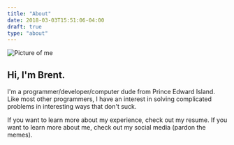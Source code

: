```yaml
---
title: "About"
date: 2018-03-03T15:51:06-04:00
draft: true
type: "about"
---
```

![Picture of me](http://via.placeholder.com/350x300)
## Hi, I'm Brent.

I'm a programmer/developer/computer dude from Prince Edward Island. Like most other programmers, I have an interest
in solving complicated problems in interesting ways that don't suck.

If you want to learn more about my experience, check out my resume. If you want to learn more about me, check out my social media (pardon the memes).